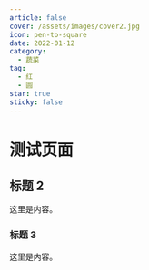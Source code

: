 ```yaml
---
article: false
cover: /assets/images/cover2.jpg
icon: pen-to-square
date: 2022-01-12
category:
  - 蔬菜
tag:
  - 红
  - 圆
star: true
sticky: false
---
```


# 测试页面

## 标题 2

这里是内容。

### 标题 3

这里是内容。
